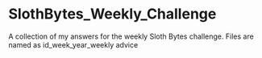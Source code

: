 # SlothBytes_Weekly_Challenge

A collection of my answers for the weekly Sloth Bytes challenge.
Files are named as id_week_year_weekly advice
